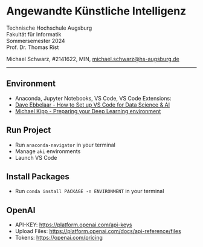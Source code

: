 # Angewandte Künstliche Intelligenz

Technische Hochschule Augsburg \
Fakultät für Informatik \
Sommersemester 2024 \
Prof. Dr. Thomas Rist

Michael Schwarz, #2141622, MIN, <michael.schwarz@hs-augsburg.de>

---

## Environment

- Anaconda, Jupyter Notebooks, VS Code, VS Code Extensions:
- [Dave Ebbelaar - How to Set up VS Code for Data Science & AI](https://www.youtube.com/watch?v=zulGMYg0v6U)
- [Michael Kipp - Preparing your Deep Learning environment](https://www.youtube.com/watch?v=sDKVHmPsEEY)

## Run Project

- Run `anaconda-navigator` in your terminal
- Manage `aki` environments
- Launch VS Code

## Install Packages

- Run `conda install PACKAGE -n ENVIRONMENT` in your terminal

## OpenAI

- API-KEY: https://platform.openai.com/api-keys
- Upload Files: https://platform.openai.com/docs/api-reference/files
- Tokens: https://openai.com/pricing
